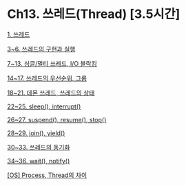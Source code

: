 # Ch13. 쓰레드(Thread) [3.5시간]

[1. 쓰레드](Ch13%20%E1%84%8A%E1%85%B3%E1%84%85%E1%85%A6%E1%84%83%E1%85%B3(Thread)%20%5B3%205%E1%84%89%E1%85%B5%E1%84%80%E1%85%A1%E1%86%AB%5D%2006f5d7c3f9f943bebe11892b95916fb6/1%20%E1%84%8A%E1%85%B3%E1%84%85%E1%85%A6%E1%84%83%E1%85%B3%20e2f220eb4bc6459fa8533aeb815c034b.md)

[3~6. 쓰레드의 구현과 실행](Ch13%20%E1%84%8A%E1%85%B3%E1%84%85%E1%85%A6%E1%84%83%E1%85%B3(Thread)%20%5B3%205%E1%84%89%E1%85%B5%E1%84%80%E1%85%A1%E1%86%AB%5D%2006f5d7c3f9f943bebe11892b95916fb6/3~6%20%E1%84%8A%E1%85%B3%E1%84%85%E1%85%A6%E1%84%83%E1%85%B3%E1%84%8B%E1%85%B4%20%E1%84%80%E1%85%AE%E1%84%92%E1%85%A7%E1%86%AB%E1%84%80%E1%85%AA%20%E1%84%89%E1%85%B5%E1%86%AF%E1%84%92%E1%85%A2%E1%86%BC%2046e8a213245740e68244724e23c2832e.md)

[7~13. 싱글/멀티 쓰레드, I/O 블락킹](Ch13%20%E1%84%8A%E1%85%B3%E1%84%85%E1%85%A6%E1%84%83%E1%85%B3(Thread)%20%5B3%205%E1%84%89%E1%85%B5%E1%84%80%E1%85%A1%E1%86%AB%5D%2006f5d7c3f9f943bebe11892b95916fb6/7~13%20%E1%84%89%E1%85%B5%E1%86%BC%E1%84%80%E1%85%B3%E1%86%AF%20%E1%84%86%E1%85%A5%E1%86%AF%E1%84%90%E1%85%B5%20%E1%84%8A%E1%85%B3%E1%84%85%E1%85%A6%E1%84%83%E1%85%B3,%20I%20O%20%E1%84%87%E1%85%B3%E1%86%AF%E1%84%85%E1%85%A1%E1%86%A8%E1%84%8F%E1%85%B5%E1%86%BC%2003788f4d76824db0889a9252cbb45fd3.md)

[14~17. 쓰레드의 우선순위, 그룹](Ch13%20%E1%84%8A%E1%85%B3%E1%84%85%E1%85%A6%E1%84%83%E1%85%B3(Thread)%20%5B3%205%E1%84%89%E1%85%B5%E1%84%80%E1%85%A1%E1%86%AB%5D%2006f5d7c3f9f943bebe11892b95916fb6/14~17%20%E1%84%8A%E1%85%B3%E1%84%85%E1%85%A6%E1%84%83%E1%85%B3%E1%84%8B%E1%85%B4%20%E1%84%8B%E1%85%AE%E1%84%89%E1%85%A5%E1%86%AB%E1%84%89%E1%85%AE%E1%86%AB%E1%84%8B%E1%85%B1,%20%E1%84%80%E1%85%B3%E1%84%85%E1%85%AE%E1%86%B8%20e8beab8de6db441385d4aa2ee0ed2146.md)

[18~21. 데몬 쓰레드, 쓰레드의 상태](Ch13%20%E1%84%8A%E1%85%B3%E1%84%85%E1%85%A6%E1%84%83%E1%85%B3(Thread)%20%5B3%205%E1%84%89%E1%85%B5%E1%84%80%E1%85%A1%E1%86%AB%5D%2006f5d7c3f9f943bebe11892b95916fb6/18~21%20%E1%84%83%E1%85%A6%E1%84%86%E1%85%A9%E1%86%AB%20%E1%84%8A%E1%85%B3%E1%84%85%E1%85%A6%E1%84%83%E1%85%B3,%20%E1%84%8A%E1%85%B3%E1%84%85%E1%85%A6%E1%84%83%E1%85%B3%E1%84%8B%E1%85%B4%20%E1%84%89%E1%85%A1%E1%86%BC%E1%84%90%E1%85%A2%20f00db9df5b1340de89fc17613160a0c1.md)

[22~25. sleep(), interrupt()](Ch13%20%E1%84%8A%E1%85%B3%E1%84%85%E1%85%A6%E1%84%83%E1%85%B3(Thread)%20%5B3%205%E1%84%89%E1%85%B5%E1%84%80%E1%85%A1%E1%86%AB%5D%2006f5d7c3f9f943bebe11892b95916fb6/22~25%20sleep(),%20interrupt()%204c4dbb0597324391bf266b477189f80b.md)

[26~27. suspend(), resume(), stop()](Ch13%20%E1%84%8A%E1%85%B3%E1%84%85%E1%85%A6%E1%84%83%E1%85%B3(Thread)%20%5B3%205%E1%84%89%E1%85%B5%E1%84%80%E1%85%A1%E1%86%AB%5D%2006f5d7c3f9f943bebe11892b95916fb6/26~27%20suspend(),%20resume(),%20stop()%2086d7fcd80b7f4fb39ed36c9b353275ad.md)

[28~29. join(), yield()](Ch13%20%E1%84%8A%E1%85%B3%E1%84%85%E1%85%A6%E1%84%83%E1%85%B3(Thread)%20%5B3%205%E1%84%89%E1%85%B5%E1%84%80%E1%85%A1%E1%86%AB%5D%2006f5d7c3f9f943bebe11892b95916fb6/28~29%20join(),%20yield()%20367d39c36a0d44cda0409a5fdf99a483.md)

[30~33. 쓰레드의 동기화](Ch13%20%E1%84%8A%E1%85%B3%E1%84%85%E1%85%A6%E1%84%83%E1%85%B3(Thread)%20%5B3%205%E1%84%89%E1%85%B5%E1%84%80%E1%85%A1%E1%86%AB%5D%2006f5d7c3f9f943bebe11892b95916fb6/30~33%20%E1%84%8A%E1%85%B3%E1%84%85%E1%85%A6%E1%84%83%E1%85%B3%E1%84%8B%E1%85%B4%20%E1%84%83%E1%85%A9%E1%86%BC%E1%84%80%E1%85%B5%E1%84%92%E1%85%AA%20974cf6e8f3a34478b484d5b487f461e4.md)

[34~36. wait(), notify()](Ch13%20%E1%84%8A%E1%85%B3%E1%84%85%E1%85%A6%E1%84%83%E1%85%B3(Thread)%20%5B3%205%E1%84%89%E1%85%B5%E1%84%80%E1%85%A1%E1%86%AB%5D%2006f5d7c3f9f943bebe11892b95916fb6/34~36%20wait(),%20notify()%202dacc5ebc6d3417ca2e485cace12c4af.md)

[[OS] Process, Thread의 차이](Ch13%20%E1%84%8A%E1%85%B3%E1%84%85%E1%85%A6%E1%84%83%E1%85%B3(Thread)%20%5B3%205%E1%84%89%E1%85%B5%E1%84%80%E1%85%A1%E1%86%AB%5D%2006f5d7c3f9f943bebe11892b95916fb6/%5BOS%5D%20Process,%20Thread%E1%84%8B%E1%85%B4%20%E1%84%8E%E1%85%A1%E1%84%8B%E1%85%B5%203c5c4d70fcae4fb893ede6c9b2558d9c.md)
